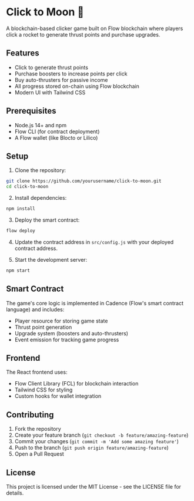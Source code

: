 # Click to Moon 🚀

A blockchain-based clicker game built on Flow blockchain where players click a rocket to generate thrust points and purchase upgrades.

## Features

- Click to generate thrust points
- Purchase boosters to increase points per click
- Buy auto-thrusters for passive income
- All progress stored on-chain using Flow blockchain
- Modern UI with Tailwind CSS

## Prerequisites

- Node.js 14+ and npm
- Flow CLI (for contract deployment)
- A Flow wallet (like Blocto or Lilico)

## Setup

1. Clone the repository:
```bash
git clone https://github.com/yourusername/click-to-moon.git
cd click-to-moon
```

2. Install dependencies:
```bash
npm install
```

3. Deploy the smart contract:
```bash
flow deploy
```

4. Update the contract address in `src/config.js` with your deployed contract address.

5. Start the development server:
```bash
npm start
```

## Smart Contract

The game's core logic is implemented in Cadence (Flow's smart contract language) and includes:

- Player resource for storing game state
- Thrust point generation
- Upgrade system (boosters and auto-thrusters)
- Event emission for tracking game progress

## Frontend

The React frontend uses:
- Flow Client Library (FCL) for blockchain interaction
- Tailwind CSS for styling
- Custom hooks for wallet integration

## Contributing

1. Fork the repository
2. Create your feature branch (`git checkout -b feature/amazing-feature`)
3. Commit your changes (`git commit -m 'Add some amazing feature'`)
4. Push to the branch (`git push origin feature/amazing-feature`)
5. Open a Pull Request

## License

This project is licensed under the MIT License - see the LICENSE file for details.

